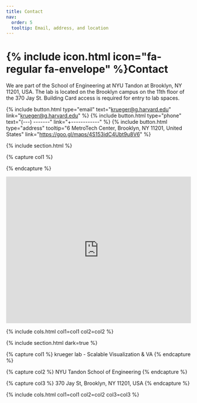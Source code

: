```yaml
---
title: Contact
nav:
  order: 5
  tooltip: Email, address, and location
---
```


# {% include icon.html icon="fa-regular fa-envelope" %}Contact

We are part of the School of Engineering at NYU Tandon at Brooklyn, NY 11201, USA. The lab is located on the Brooklyn campus on the 11th floor of the  370 Jay St. Building Card access is required for entry to lab spaces.

{%
  include button.html
  type="email"
  text="krueger@g.harvard.edu"
  link="krueger@g.harvard.edu"
%}
{%
  include button.html
  type="phone"
  text="(---) -------"
  link="+------------"
%}
{%
  include button.html
  type="address"
  tooltip="6 MetroTech Center, Brooklyn, NY 11201, United States"
  link="https://goo.gl/maps/4S153idC4Ubt9u8V6"
%}

{% include section.html %}

{% capture col1 %}

{% endcapture %}

<iframe src="https://docs.google.com/forms/d/e/1FAIpQLSdqSgZJsX4e3DAc_7QG8vQ2_BQ2buIEcaUXW1AcNDTKYsz3Uw/viewform?embedded=true" width="100%" height="400" frameborder="0" marginheight="0" marginwidth="0">Loading…</iframe>

{% include cols.html col1=col1 col2=col2 %}

{% include section.html dark=true %}

{% capture col1 %}
krueger lab - Scalable Visualization & VA
{% endcapture %}

{% capture col2 %}
NYU Tandon School of Engineering
{% endcapture %}

{% capture col3 %}
370 Jay St, Brooklyn, NY 11201, USA
{% endcapture %}

{% include cols.html col1=col1 col2=col2 col3=col3 %}
